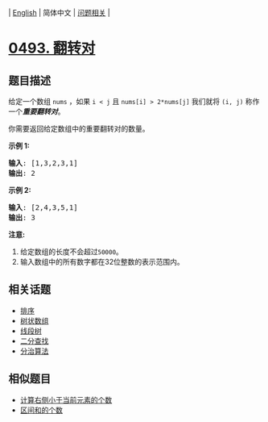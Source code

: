 
| [English](README_EN.md) | 简体中文 | [问题相关](QUESTION.md) |
# [0493. 翻转对](https://leetcode-cn.com/problems/reverse-pairs/)
## 题目描述
<p>给定一个数组&nbsp;<code>nums</code>&nbsp;，如果&nbsp;<code>i &lt; j</code>&nbsp;且&nbsp;<code>nums[i] &gt; 2*nums[j]</code>&nbsp;我们就将&nbsp;<code>(i, j)</code>&nbsp;称作一个<strong><em>重要翻转对</em></strong>。</p>

<p>你需要返回给定数组中的重要翻转对的数量。</p>

<p><strong>示例 1:</strong></p>

<pre>
<strong>输入</strong>: [1,3,2,3,1]
<strong>输出</strong>: 2
</pre>

<p><strong>示例 2:</strong></p>

<pre>
<strong>输入</strong>: [2,4,3,5,1]
<strong>输出</strong>: 3
</pre>

<p><strong>注意:</strong></p>

<ol>
	<li>给定数组的长度不会超过<code>50000</code>。</li>
	<li>输入数组中的所有数字都在32位整数的表示范围内。</li>
</ol>

## 相关话题
- [排序](https://leetcode-cn.com/tag/sort)
- [树状数组](https://leetcode-cn.com/tag/binary-indexed-tree)
- [线段树](https://leetcode-cn.com/tag/segment-tree)
- [二分查找](https://leetcode-cn.com/tag/binary-search)
- [分治算法](https://leetcode-cn.com/tag/divide-and-conquer)
## 相似题目
- [计算右侧小于当前元素的个数](../0315/README.md)
- [区间和的个数](../0327/README.md)
